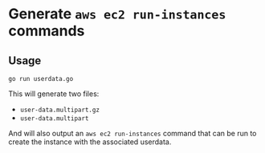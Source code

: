 # Generate `aws ec2 run-instances` commands

## Usage

`go run userdata.go`

This will generate two files:

- `user-data.multipart.gz`
- `user-data.multipart`

And will also output an `aws ec2 run-instances` command that can be run to create the instance with the associated userdata.
